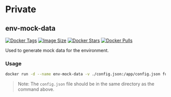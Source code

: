# Private

## env-mock-data

[![Docker Tags](https://img.shields.io/docker/v/funnyzak/env-mock-data?sort=semver&style=flat-square)](https://hub.docker.com/r/funnyzak/env-mock-data/)
[![Image Size](https://img.shields.io/docker/image-size/funnyzak/env-mock-data)](https://hub.docker.com/r/funnyzak/env-mock-data/)
[![Docker Stars](https://img.shields.io/docker/stars/funnyzak/env-mock-data.svg?style=flat-square)](https://hub.docker.com/r/funnyzak/env-mock-data/)
[![Docker Pulls](https://img.shields.io/docker/pulls/funnyzak/env-mock-data.svg?style=flat-square)](https://hub.docker.com/r/funnyzak/env-mock-data/)

Used to generate mock data for the environment.

### Usage

```bash
docker run -d --name env-mock-data -v ./config.json:/app/config.json funnyzak/env-mock-data
```

> Note: The `config.json` file should be in the same directory as the command above.